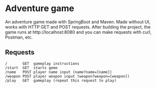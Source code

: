 # Adventure game

An adventure game made with SpringBoot and Maven. Made without UI, works with HTTP GET and POST requests.
After building the project, the game runs at http://localhost:8080 and you can make requests with curl, Postman, etc.

## Requests
```
/       GET  gameplay instructions
/start  GET  starts geme
/name   POST player name input (name?name=[name])
/weapon POST player weapon input (weapon?weapon=[weapon])
/play   GET  gameplay (repeat this request to play)
```
